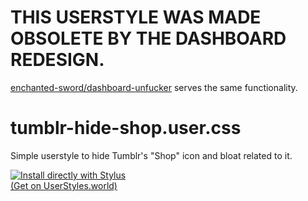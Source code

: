 # THIS USERSTYLE WAS MADE OBSOLETE BY THE DASHBOARD REDESIGN.
[enchanted-sword/dashboard-unfucker](https://github.com/enchanted-sword/dashboard-unfucker) serves the same functionality.

# tumblr-hide-shop.user.css

Simple userstyle to hide Tumblr's "Shop" icon and bloat related to it.

[![Install directly with Stylus](https://img.shields.io/badge/Install%20directly%20with-Stylus-00adad.svg)](https://github.com/MarshDeer/tumblr-hide-shop/raw/main/tumblr-hide-shop.user.css)<br>
<a href="https://userstyles.world/style/8197/tumblr-remove-shop-button">(Get on UserStyles.world)</a>
